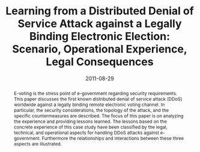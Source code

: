 ---
abstract: E-voting is the stress point of e-government regarding security  requirements.
  This paper discusses the first known distributed denial of service  attack (DDoS)
  worldwide against a legally binding remote electronic voting  channel. In particular,
  the security considerations, the topology of the attack,  and the specific countermeasures
  are described. The focus of this paper is on  analyzing the experience and providing
  lessons learned. The lessons based on  the concrete experience of this case study
  have been classified by the legal,  technical, and operational aspects for handling
  DDoS attacks against e-  government. Furthermore the relationships and interactions
  between these three  aspects are illustrated.
authors:
- Andreas Ehringfeld
- Larissa Naber
- Karin Kappel
- Gerald Fischer
- Elmar Pichl
- Thomas Grechenig
date: '2011-08-29'
featured: false
links:
- name: Publik
  url: https://publik.tuwien.ac.at/showentry.php?ID=205865&lang=2
publication: 'Vortrag: The Second international conference on Electronic government
  and the information systems perspective (EGOVIS''11), Toulouse, France; 29.08.2011
  - 02.09.2011; in: "Proceedings of the Second international conference on Electronic
  government and the information systems perspective (EGOVIS''11)", K. Andersen, E.
  Francesconi, Å. Grönlund, T. van Engers (Hrg.); Springer-Verlag, Berlin, Heidelberg
  (2011), ISBN: 978-3-642-22960-2; S. 56 - 67'
publication_types:
- '1'
publishDate: '2011-08-29'
title: 'Learning from a Distributed Denial of Service Attack against a Legally Binding
  Electronic Election: Scenario, Operational Experience, Legal Consequences'
url_pdf: ''
---